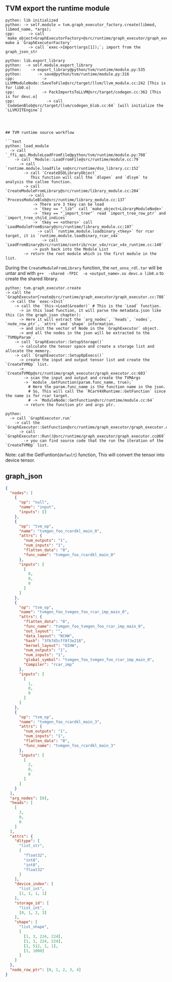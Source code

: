 ## TVM export the runtime module

```text
python: lib initialized
python: -> self.module = tvm.graph_executor_factory.create(libmod, libmod_name, *args);
cpp:      -> call `make_object<GraphExecutorFactory>@src/runtime/graph_executor/graph_executor_factory.cc:214` make a `GraphExecutorFactory`
          -> call `exec->Import(args[1]);`; import from the graph_json_str

python: lib.export_library
python:  -> self.module.export_library
python:    -> export_library@python/tvm/runtime/module.py:535
python:       -> save@python/tvm/runtime/module.py:316
cpp:            -> LLVMModuleNode::SaveToFile@src/target/llvm/llvm_module.cc:242 [This is for lib0.o]
cpp:            -> PackImportsToLLVM@src/target/codegen.cc:362 [This is for devc.o]
cpp:              -> call `CodeGenBlob@src/target/llvm/codegen_blob.cc:64` [will initialize the `LLVMJITEngine`]




## TVM runtime source workflow

```text
python: load_module
  -> call `_ffi_api.ModuleLoadFromFile@python/tvm/runtime/module.py:708`
    -> call `Module::LoadFromFile@src/runtime/module.cc:79`
      -> call `runtime.module.loadfile_so@src/runtime/dso_library.cc:152`
        -> call `CreateDSOLibraryObject`
           This function will call the `dlopen` and `dlsym` to analysis the callee function.
        -> call `CreateModuleFromLibrary@src/runtime/library_module.cc:204`
          -> call `ProcessModuleBlob@src/runtime/library_module.cc:137`
            -> There are 3 tkey can be load
            -> `tkey == "_lib"` call `make_object<LibraryModuleNode>`
            -> `tkey == "_import_tree"` read `import_tree_row_ptr` and `import_tree_child_indices`
            -> `tkey == <others>` call `LoadModuleFromBinary@src/runtime/library_module.cc:107`
              -> call `runtime.module.loadbinary_<tkey>` for rcar target, it is `runtime.module.loadbinary_rcar_v4x`
                -> call `LoadFromBinary@src/runtime/contrib/rcar_v4x/rcar_v4x_runtime.cc:140`
            -> push back into the Module List
        -> return the root module which is the first module in the list.
```

During the `CreateModuleFromLibrary` function, the `net_onnx_rdl.tar` will be untar and with `g++  -shared -fPIC  -o <output_name>.so devc.o lib0.o` to create the shared library.


```log
python: tvm.graph_executor.create
-> call the `GraphExecutorCreate@src/runtime/graph_executor/graph_executor.cc:788`
  -> call the `exec->Init`
    -> call the `this->Load(&reader)` # This is the `Load` function.
      -> in this load function, it will parse the metadata.json like this (in the graph_json chapter):
      -> Here it will extract the `arg_nodes`, `heads`, `nodes`, `node_row_ptr`, `attrs` and `shape` information.
      -> and init the vector of Node in the `GraphExecutor` object.
      -> and all the nodes in the json will be extracted to the `TVMOpParam`.
    -> call `GraphExecutor::SetupStorage()`
      -> calculate the tensor space and create a storage list and allocate the memory. 
    -> call `GraphExecutor::SetupOpExecs()`
      -> create the input and output tensor list and create the `CreateTVMOp` list.
      -> `CreateTVMOp@src/runtime/graph_executor/graph_executor.cc:603`
        -> scan the input and output and create the TVMArgs
        -> `module_.GetFunction(param.func_name, true);`
          # Here the param.func_name is the function name in the json.
          # So, This will call the `RCarV4XRuntime::GetFunction` since the name is for rcar target.
          # -> `ModuleNode::GetFunction@src/runtime/module.cc:64`
        -> return the function ptr and args ptr.

python:
  -> call `GraphExecutor.run`
    -> call the `GraphExecutor::GetFunction@src/runtime/graph_executor/graph_executor.cc:653`
      -> call `GraphExecutor::Run()@src/runtime/graph_executor/graph_executor.cc@69`
        -> you can find source code that the run the iteration of the `CreateTVMOp` list.
```

Note: call the GetFuntion(`default`) function, This will convert the tensor into device tensor.

## graph_json

```json
{
  "nodes": [
    {
      "op": "null", 
      "name": "input", 
      "inputs": []
    }, 
    {
      "op": "tvm_op", 
      "name": "tvmgen_foo_rcardkl_main_0", 
      "attrs": {
        "num_outputs": "1", 
        "num_inputs": "1", 
        "flatten_data": "0", 
        "func_name": "tvmgen_foo_rcardkl_main_0"
      }, 
      "inputs": [
        [
          0, 
          0, 
          0
        ]
      ]
    }, 
    {
      "op": "tvm_op", 
      "name": "tvmgen_foo_tvmgen_foo_rcar_imp_main_0", 
      "attrs": {
        "flatten_data": "0", 
        "func_name": "tvmgen_foo_tvmgen_foo_rcar_imp_main_0", 
        "out_layout": "", 
        "data_layout": "NCHW", 
        "hash": "3fb7d5cff8f3e218", 
        "kernel_layout": "OIHW", 
        "num_outputs": "1", 
        "num_inputs": "1", 
        "global_symbol": "tvmgen_foo_tvmgen_foo_rcar_imp_main_0", 
        "Compiler": "rcar_imp"
      }, 
      "inputs": [
        [
          1, 
          0, 
          0
        ]
      ]
    }, 
    {
      "op": "tvm_op", 
      "name": "tvmgen_foo_rcardkl_main_3", 
      "attrs": {
        "num_outputs": "1", 
        "num_inputs": "1", 
        "flatten_data": "0", 
        "func_name": "tvmgen_foo_rcardkl_main_3"
      }, 
      "inputs": [
        [
          2, 
          0, 
          0
        ]
      ]
    }
  ], 
  "arg_nodes": [0], 
  "heads": [
    [
      3, 
      0, 
      0
    ]
  ], 
  "attrs": {
    "dltype": [
      "list_str", 
      [
        "float32", 
        "int8", 
        "int8", 
        "float32"
      ]
    ], 
    "device_index": [
      "list_int", 
      [1, 1, 1, 1]
    ], 
    "storage_id": [
      "list_int", 
      [0, 1, 2, 3]
    ], 
    "shape": [
      "list_shape", 
      [
        [1, 3, 224, 224], 
        [1, 3, 224, 224], 
        [1, 512, 1, 1], 
        [1, 1000]
      ]
    ]
  }, 
  "node_row_ptr": [0, 1, 2, 3, 4]
}
```